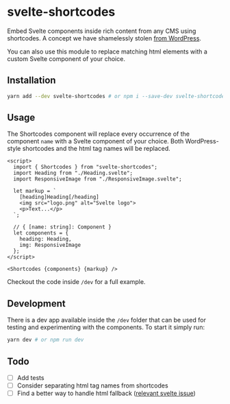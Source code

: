# svelte-shortcodes

Embed Svelte components inside rich content from any CMS using shortcodes. A
concept we have shamelessly stolen [from WordPress](https://codex.wordpress.org/Shortcode_API).

You can also use this module to replace matching html elements with a custom
Svelte component of your choice.

## Installation

```sh
yarn add --dev svelte-shortcodes # or npm i --save-dev svelte-shortcodes
```

## Usage

The Shortcodes component will replace every occurrence of the component `name`
with a Svelte component of your choice. Both WordPress-style shortcodes and the
html tag names will be replaced.

```
<script>
  import { Shortcodes } from "svelte-shortcodes";
  import Heading from "./Heading.svelte";
  import ResponsiveImage from "./ResponsiveImage.svelte";

  let markup = `
    [heading]Heading[/heading]
    <img src="logo.png" alt="Svelte logo">
    <p>Text...</p>
  `;

  // { [name: string]: Component }
  let components = {
    heading: Heading,
    img: ResponsiveImage
  };
</script>

<Shortcodes {components} {markup} />
```

Checkout the code inside `/dev` for a full example.

## Development

There is a dev app available inside the `/dev` folder that can be used for
testing and experimenting with the components. To start it simply run:

```sh
yarn dev # or npm run dev
```

## Todo

- [ ] Add tests
- [ ] Consider separating html tag names from shortcodes
- [ ] Find a better way to handle html fallback ([relevant svelte issue](https://github.com/sveltejs/svelte/issues/2324))
